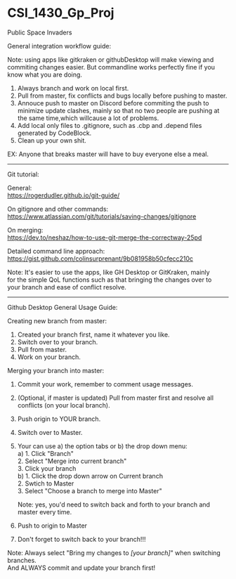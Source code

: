 # CSI_1430_Gp_Proj
Public Space Invaders

General integration workflow guide:

Note: using apps like gitkraken or githubDesktop will make viewing and commiting changes easier. 
      But commandline works perfectly fine if you know what you are doing.

1. Always branch and work on local first.
2. Pull from master, fix conflicts and bugs locally before pushing to master.
3. Annouce push to master on Discord before commiting the push to minimize update clashes, 
   mainly so that no two people are pushing at the same time,which willcause a lot of problems.
4. Add local only files to .gitignore, 
   such as .cbp and .depend files generated by CodeBlock.
5. Clean up your own shit.

EX: Anyone that breaks master will have to buy everyone else a meal.

-----------------------------------------
Git tutorial:  

General:  
https://rogerdudler.github.io/git-guide/

On gitignore and other commands:  
https://www.atlassian.com/git/tutorials/saving-changes/gitignore

On merging:  
https://dev.to/neshaz/how-to-use-git-merge-the-correctway-25pd  

Detailed command line approach:  
https://gist.github.com/colinsurprenant/9b081958b50cfecc210c

Note: It's easier to use the apps, like GH Desktop or GitKraken, mainly  
for the simple QoL functions such as that bringing the changes over to  
your branch and ease of conflict resolve.

-----------------------------------------

Github Desktop General Usage Guide:

Creating new branch from master:  
1. Created your branch first, name it whatever you like.
2. Switch over to your branch.
3. Pull from master.
4. Work on your branch.

Merging your branch into master:  
1. Commit your work, remember to comment usage messages.
2. (Optional, if master is updated) Pull from master first and resolve all conflicts (on your local branch).
3. Push origin to YOUR branch.
4. Switch over to Master.
5. Your can use a) the option tabs or b) the drop down menu:  
	a) 1. Click "Branch"  
	   2. Select "Merge into current branch"  
	   3. Click your branch  
	b) 1. Click the drop down arrow on Current branch  
	   2. Swtich to Master  
	   3. Select "Choose a branch to merge into Master"  

	Note: yes, you'd need to switch back and forth to your branch and    
	master every time.

6. Push to origin to Master

7. Don't forget to switch back to your branch!!!

Note: Always select "Bring my changes to *[your branch]*" when 
switching branches.  
And ALWAYS commit and update your branch first!
